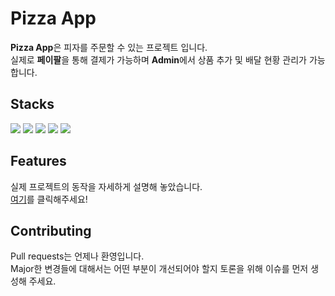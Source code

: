 # Pizza App

**Pizza App**은 피자를 주문할 수 있는 프로젝트 입니다.   
실제로 **페이팔**을 통해 결제가 가능하며 **Admin**에서 상품 추가 및 배달 현황 관리가 가능합니다.

## Stacks

<img src="https://img.shields.io/badge/Vercel-000000?style=flat-square&logo=Vercel&logoColor=white"/>&nbsp;<img src="https://img.shields.io/badge/Next.js-000000?style=flat-square&logo=Next.js&logoColor=white"/>&nbsp;<img src="https://img.shields.io/badge/Mongoose-47A248?style=flat-square&logo=MongoDB&logoColor=white"/>&nbsp;<img src="https://img.shields.io/badge/ReduxToolkit-764ABC?style=flat-square&logo=Redux&logoColor=white"/>&nbsp;<img src="https://img.shields.io/badge/Typescript-3178C6?style=flat-square&logo=TypeScript&logoColor=white"/>

## Features

실제 프로젝트의 동작을 자세하게 설명해 놓았습니다.  
[여기](https://spicy-damselfly-bd9.notion.site/Pizza-App-c8dad0699faa404cb4e8f20f7d21c7d4)를 클릭해주세요!

## Contributing

Pull requests는 언제나 환영입니다.  
Major한 변경들에 대해서는 어떤 부분이 개선되어야 할지 토론을 위해 이슈를 먼저 생성해 주세요.